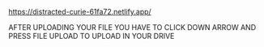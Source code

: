 https://distracted-curie-61fa72.netlify.app/

AFTER UPLOADING YOUR FILE YOU HAVE TO CLICK DOWN ARROW AND PRESS FILE UPLOAD TO UPLOAD IN YOUR DRIVE
